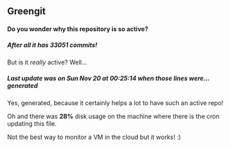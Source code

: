 ## Greengit

#### Do you wonder why this repository is so active?

##### After all it has 33051 commits!

But is it *really* active? Well...

##### Last update was on Sun Nov 20 at 00:25:14 when those lines were... generated

Yes, generated, because it certainly helps a lot to have such an active repo!

Oh and there was **28%** disk usage on the machine
where there is the cron updating this file.

Not the best way to monitor a VM in the cloud but it works! :)
